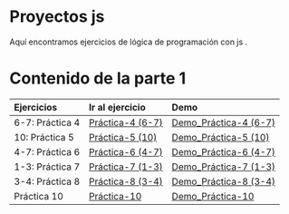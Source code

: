 # Proyectos js

Aquí encontramos ejercicios de lógica de programación con js .

# Contenido de la parte 1

| Ejercicios      | Ir al ejercicio                                  | Demo                                                                                       |
| :-------------- | :----------------------------------------------- | :----------------------------------------------------------------------------------------- |
| 6-7: Práctica 4 | [Práctica-4 (6-7)](./Amed_practice_4/)           | [Demo_Práctica-4 (6-7)](https://amed-dev.github.io/proyects-js/Amed_practice_4/)           |
| 10: Práctica 5  | [Práctica-5 (10)](./Amed_practice_5/)            | [Demo_Práctica-5 (10)](https://amed-dev.github.io/proyects-js/Amed_practice_5/)           |
| 4-7: Práctica 6 | [Práctica-6 (4-7)](./Amed_practice_6/)           | [Demo_Práctica-6 (4-7)](https://amed-dev.github.io/proyects-js/Amed_practice_6/)           |
| 1-3: Práctica 7 | [Práctica-7 (1-3)](./Amed_practice_7/)           | [Demo_Práctica-7 (1-3)](https://amed-dev.github.io/proyects-js/Amed_practice_7/)           |
| 3-4: Práctica 8 | [Práctica-8 (3-4)](./Amed_practice_8/question_3) | [Demo_Práctica-8 (3-4)](https://amed-dev.github.io/proyects-js/Amed_practice_8/question_3) |
| Práctica 10     | [Práctica-10](./Amed_practice_10/)               | [Demo_Práctica-10](https://amed-dev.github.io/proyects-js/Amed_practice_10/)          |

